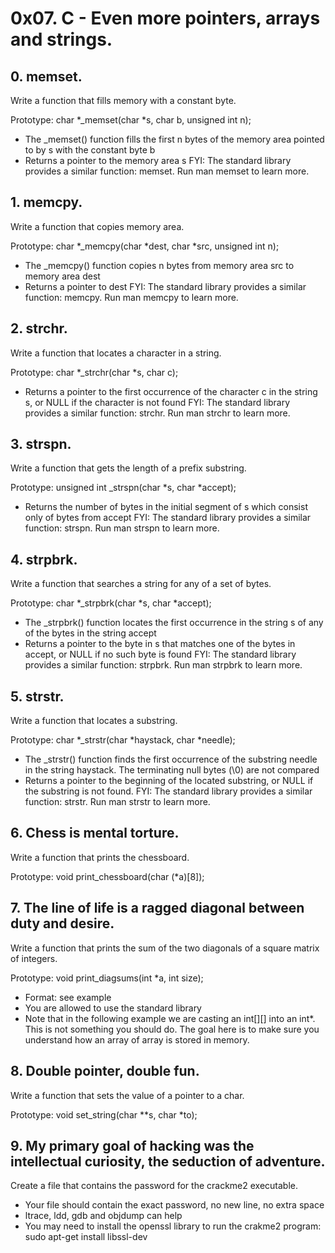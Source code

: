 # 0x07. C - Even more pointers, arrays and strings.

## 0. memset.
Write a function that fills memory with a constant byte.

Prototype: char *_memset(char *s, char b, unsigned int n);
- The _memset() function fills the first n bytes of the memory area pointed to by s with the constant byte b
- Returns a pointer to the memory area s
FYI: The standard library provides a similar function: memset. Run man memset to learn more.

## 1. memcpy.
Write a function that copies memory area.

Prototype: char *_memcpy(char *dest, char *src, unsigned int n);
- The _memcpy() function copies n bytes from memory area src to memory area dest
- Returns a pointer to dest
FYI: The standard library provides a similar function: memcpy. Run man memcpy to learn more.

## 2. strchr.
Write a function that locates a character in a string.

Prototype: char *_strchr(char *s, char c);
- Returns a pointer to the first occurrence of the character c in the string s, or NULL if the character is not found
FYI: The standard library provides a similar function: strchr. Run man strchr to learn more.

## 3. strspn.
Write a function that gets the length of a prefix substring.

Prototype: unsigned int _strspn(char *s, char *accept);
- Returns the number of bytes in the initial segment of s which consist only of bytes from accept
FYI: The standard library provides a similar function: strspn. Run man strspn to learn more.

## 4. strpbrk.
Write a function that searches a string for any of a set of bytes.

Prototype: char *_strpbrk(char *s, char *accept);
- The _strpbrk() function locates the first occurrence in the string s of any of the bytes in the string accept
- Returns a pointer to the byte in s that matches one of the bytes in accept, or NULL if no such byte is found
FYI: The standard library provides a similar function: strpbrk. Run man strpbrk to learn more.

## 5. strstr.
Write a function that locates a substring.

Prototype: char *_strstr(char *haystack, char *needle);
- The _strstr() function finds the first occurrence of the substring needle in the string haystack. The terminating null bytes (\0) are not compared
- Returns a pointer to the beginning of the located substring, or NULL if the substring is not found.
FYI: The standard library provides a similar function: strstr. Run man strstr to learn more.

## 6. Chess is mental torture.
Write a function that prints the chessboard.

Prototype: void print_chessboard(char (*a)[8]);

## 7. The line of life is a ragged diagonal between duty and desire.
Write a function that prints the sum of the two diagonals of a square matrix of integers.

Prototype: void print_diagsums(int *a, int size);
- Format: see example
- You are allowed to use the standard library
- Note that in the following example we are casting an int[][] into an int*. This is not something you should do. The goal here is to make sure you understand how an array of array is stored in memory.

## 8. Double pointer, double fun.
Write a function that sets the value of a pointer to a char.

Prototype: void set_string(char **s, char *to);

## 9. My primary goal of hacking was the intellectual curiosity, the seduction of adventure.
Create a file that contains the password for the crackme2 executable.

- Your file should contain the exact password, no new line, no extra space
- ltrace, ldd, gdb and objdump can help
- You may need to install the openssl library to run the crakme2 program: sudo apt-get install libssl-dev

